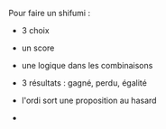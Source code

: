 Pour faire un shifumi :

- 3 choix
- un score
- une logique dans les combinaisons
- 3 résultats : gagné, perdu, égalité
- l'ordi sort une proposition au hasard

- 

